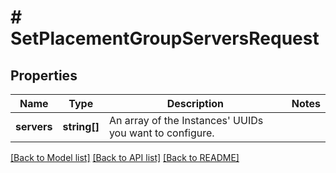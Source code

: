 # # SetPlacementGroupServersRequest

## Properties

Name | Type | Description | Notes
------------ | ------------- | ------------- | -------------
**servers** | **string[]** | An array of the Instances&#39; UUIDs you want to configure. |

[[Back to Model list]](../../README.md#models) [[Back to API list]](../../README.md#endpoints) [[Back to README]](../../README.md)

